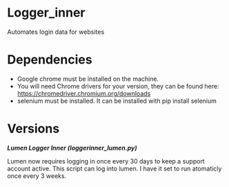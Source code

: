 # Logger_inner
Automates login data for websites

# Dependencies
* Google chrome must be installed on the machine.
* You will need Chrome drivers for your version, they can be found here: https://chromedriver.chromium.org/downloads
* selenium must be installed. It can be installed with pip install selenium

# Versions
***Lumen Logger Inner (loggerinner_lumen.py)***

Lumen now requires logging in once every 30 days to keep a support account active. This script can log into lumen. I have it set to run atomaticly once every 3 weeks.
